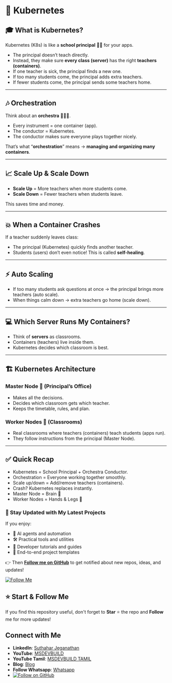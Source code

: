 # 🐳 Kubernetes 

## 🎓 What is Kubernetes?

Kubernetes (K8s) is like a **school principal** 👩‍🏫 for your apps.

* The principal doesn’t teach directly.
* Instead, they make sure **every class (server)** has the right **teachers (containers)**.
* If one teacher is sick, the principal finds a new one.
* If too many students come, the principal adds extra teachers.
* If fewer students come, the principal sends some teachers home.

---

## 🎶 Orchestration

Think about an **orchestra** 🎻🥁🎺.

* Every instrument = one container (app).
* The conductor = Kubernetes.
* The conductor makes sure everyone plays together nicely.

That’s what “**orchestration**” means → **managing and organizing many containers**.

---

## 📈 Scale Up & Scale Down

* **Scale Up** = More teachers when more students come.
* **Scale Down** = Fewer teachers when students leave.

This saves time and money.

---

## 💥 When a Container Crashes

If a teacher suddenly leaves class:

* The principal (Kubernetes) quickly finds another teacher.
* Students (users) don’t even notice!
  This is called **self-healing**.

---

## ⚡ Auto Scaling

* If too many students ask questions at once → the principal brings more teachers (auto scale).
* When things calm down → extra teachers go home (scale down).

---

## 💻 Which Server Runs My Containers?

* Think of **servers** as classrooms.
* Containers (teachers) live inside them.
* Kubernetes decides which classroom is best.

---

## 🏗️ Kubernetes Architecture

### Master Node 🧠 (Principal’s Office)

* Makes all the decisions.
* Decides which classroom gets which teacher.
* Keeps the timetable, rules, and plan.

### Worker Nodes 💪 (Classrooms)

* Real classrooms where teachers (containers) teach students (apps run).
* They follow instructions from the principal (Master Node).

---

## ✅ Quick Recap

* Kubernetes = School Principal + Orchestra Conductor.
* Orchestration = Everyone working together smoothly.
* Scale up/down = Add/remove teachers (containers).
* Crash? Kubernetes replaces instantly.
* Master Node = Brain 🧠
* Worker Nodes = Hands & Legs 💪

### 🔔 Stay Updated with My Latest Projects

If you enjoy:
- 🧠 AI agents and automation
- 🛠️ Practical tools and utilities
- 📘 Developer tutorials and guides
- 🚀 End-to-end project templates

👉 Then **[Follow me on GitHub](https://github.com/jssuthahar)** to get notified about new repos, ideas, and updates!

[![Follow Me](https://img.shields.io/github/followers/jssuthahar?label=Follow&style=social)](https://github.com/jssuthahar)

## ⭐ Start & Follow Me
If you find this repository useful, don't forget to **Star** ⭐ the repo and **Follow** me for more updates!

 ## Connect with Me
- **LinkedIn**: [Suthahar Jeganathan](https://www.linkedin.com/in/jssuthahar/)
- **YouTube**: [MSDEVBUILD](https://www.youtube.com/@MSDEVBUILD)
- **YouTube Tamil**: [MSDEVBUILD TAMIL](https://www.youtube.com/@MSDEVBUILDTamil)
- **Blog**: [Blog](https://www.msdevbuild.com/)
- **Follow Whatsapp**: [Whatsapp](https://www.whatsapp.com/channel/0029Va5j2rHEFeXcTlUhQB0J)
- [![Follow on GitHub](https://img.shields.io/github/followers/jssuthahar?label=Follow&style=social)](https://github.com/jssuthahar)


